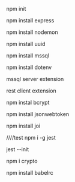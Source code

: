 npm init

npm install express

npm install nodemon

npm install uuid

npm install mssql

npm install dotenv

mssql server extension

rest client extension

npm instal bcrypt

npm install jsonwebtoken

npm install joi


////test
npm i -g jest

jest --init

npm i crypto

npm install babelrc


